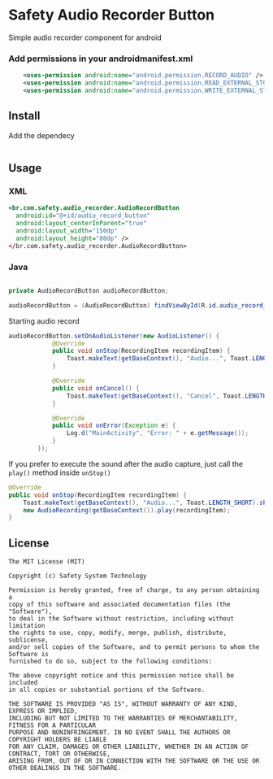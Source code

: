 # Safety Audio Recorder Button
Simple audio recorder component for android


### Add permissions in your androidmanifest.xml
```xml
    <uses-permission android:name="android.permission.RECORD_AUDIO" />
    <uses-permission android:name="android.permission.READ_EXTERNAL_STORAGE" />
    <uses-permission android:name="android.permission.WRITE_EXTERNAL_STORAGE"/>
```

## Install
Add the dependecy

```gradle


```


## Usage

### XML

```xml
<br.com.safety.audio_recorder.AudioRecordButton
  android:id="@+id/audio_record_button"
  android:layout_centerInParent="true"
  android:layout_width="150dp"
  android:layout_height="80dp" />
</br.com.safety.audio_recorder.AudioRecordButton>

```
### Java

```java

private AudioRecordButton audioRecordButton;

audioRecordButton = (AudioRecordButton) findViewById(R.id.audio_record_button);
```

Starting audio record

```java
audioRecordButton.setOnAudioListener(new AudioListener() {
            @Override
            public void onStop(RecordingItem recordingItem) {
                Toast.makeText(getBaseContext(), "Audio...", Toast.LENGTH_SHORT).show();
            }

            @Override
            public void onCancel() {
                Toast.makeText(getBaseContext(), "Cancel", Toast.LENGTH_SHORT).show();
            }

            @Override
            public void onError(Exception e) {
                Log.d("MainActivity", "Error: " + e.getMessage());
            }
        });
```

If you prefer to execute the sound after the audio capture, just call the `play()` method inside `onStop()`

```java
@Override
public void onStop(RecordingItem recordingItem) {
    Toast.makeText(getBaseContext(), "Audio...", Toast.LENGTH_SHORT).show();
    new AudioRecording(getBaseContext()).play(recordingItem);
}
```

## License
    The MIT License (MIT)

    Copyright (c) Safety System Technology

    Permission is hereby granted, free of charge, to any person obtaining a
    copy of this software and associated documentation files (the "Software"),
    to deal in the Software without restriction, including without limitation
    the rights to use, copy, modify, merge, publish, distribute, sublicense,
    and/or sell copies of the Software, and to permit persons to whom the Software is
    furnished to do so, subject to the following conditions:

    The above copyright notice and this permission notice shall be included
    in all copies or substantial portions of the Software.

    THE SOFTWARE IS PROVIDED "AS IS", WITHOUT WARRANTY OF ANY KIND, EXPRESS OR IMPLIED,
    INCLUDING BUT NOT LIMITED TO THE WARRANTIES OF MERCHANTABILITY, FITNESS FOR A PARTICULAR
    PURPOSE AND NONINFRINGEMENT. IN NO EVENT SHALL THE AUTHORS OR COPYRIGHT HOLDERS BE LIABLE
    FOR ANY CLAIM, DAMAGES OR OTHER LIABILITY, WHETHER IN AN ACTION OF CONTRACT, TORT OR OTHERWISE,
    ARISING FROM, OUT OF OR IN CONNECTION WITH THE SOFTWARE OR THE USE OR OTHER DEALINGS IN THE SOFTWARE.
